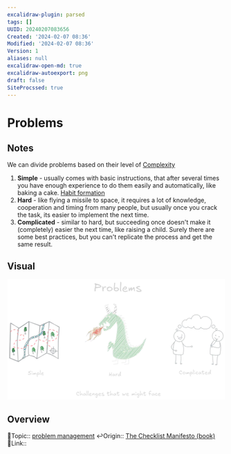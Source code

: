 ```yaml
---
excalidraw-plugin: parsed
tags: []
UUID: 20240207083656
Created: '2024-02-07 08:36'
Modified: '2024-02-07 08:36'
Version: 1
aliases: null
excalidraw-open-md: true
excalidraw-autoexport: png
draft: false
SiteProcssed: true
---
```


# Problems

## Notes

We can divide problems based on their level of [Complexity](/notes/complexity.md)
1. **Simple** - usually comes with basic instructions, that after several times you have enough experience to do them easily and automatically, like baking a cake. [Habit formation](/notes/habit-formation.md)
2. **Hard** - like flying a missile to space, it requires a lot of knowledge, cooperation and timing from many people, but usually once you crack the task, its easier to implement the next time.
3. **Complicated** - similar to hard, but succeeding once doesn't make it (completely) easier the next time, like raising a child. Surely there are some best practices, but you can't replicate the process and get the same result. 


## Visual

![Problems.webp](/notes/problems.webp)

## Overview
🔼Topic:: [problem management](/mocs/decision-making-moc.md)
↩️Origin:: [The Checklist Manifesto (book)](/books/the-checklist-manifesto-book.md)
🔗Link:: 
